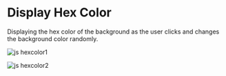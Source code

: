 
# Display Hex Color

Displaying the hex color of the background as the user clicks and changes the background color randomly.

![js hexcolor1](https://user-images.githubusercontent.com/42998643/46495931-a057b500-c80e-11e8-9c28-74b3c9591a65.JPG)


![js hexcolor2](https://user-images.githubusercontent.com/42998643/46495777-3dfeb480-c80e-11e8-8c9b-8fb273a7d98b.JPG)

